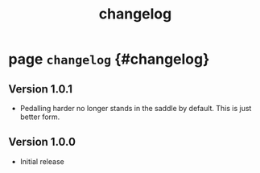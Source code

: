 ﻿---
parent: overview
title: changelog
nav_order: 2
---

# page `changelog` {#changelog}

## Version 1.0.1

* Pedalling harder no longer stands in the saddle by default. This is just better form.

## Version 1.0.0

* Initial release

